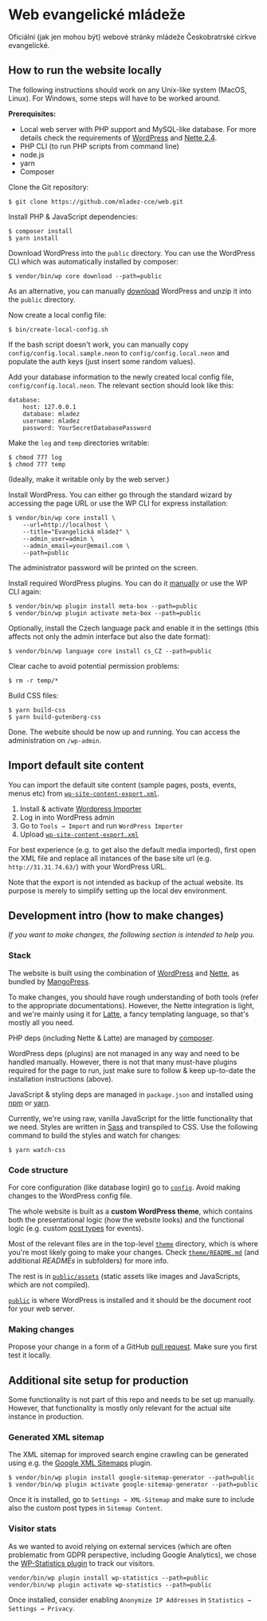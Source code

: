 # Web evangelické mládeže

Oficiální (jak jen mohou být) webové stránky mládeže Českobratrské církve
evangelické.

## How to run the website locally

The following instructions should work on any Unix-like system (MacOS, Linux).
For Windows, some steps will have to be worked around.

**Prerequisites:**

*   Local web server with PHP support and MySQL-like database. For more details
    check the requirements of
    [WordPress](https://wordpress.org/support/article/requirements/) and [Nette
    2.4](https://doc.nette.org/en/2.4/requirements).
*   PHP CLI (to run PHP scripts from command line)
*   node.js
*   yarn
*   Composer

Clone the Git repository:

```
$ git clone https://github.com/mladez-cce/web.git
```

Install PHP & JavaScript dependencies:

```
$ composer install
$ yarn install
```

Download WordPress into the `public` directory. You can use the WordPress CLI
which was automatically installed by composer:

```
$ vendor/bin/wp core download --path=public
```

As an alternative, you can manually [download](https://wordpress.org/download/)
WordPress and unzip it into the `public` directory.

Now create a local config file:

```
$ bin/create-local-config.sh
```

If the bash script doesn't work, you can manually copy
`config/config.local.sample.neon` to `config/config.local.neon` and populate the
auth keys (just insert some random values).

Add your database information to the newly created local config file,
`config/config.local.neon`. The relevant section should look like this:

```
database:
	host: 127.0.0.1
	database: mladez
	username: mladez
	password: YourSecretDatabasePassword
```

Make the `log` and `temp` directories writable:

```
$ chmod 777 log
$ chmod 777 temp
```

(Ideally, make it writable only by the web server.)

Install WordPress. You can either go through the standard wizard by accessing
the page URL or use the WP CLI for express installation:

```
$ vendor/bin/wp core install \
    --url=http://localhost \
    --title="Evangelická mládež" \
    --admin_user=admin \
    --admin_email=your@email.com \
    --path=public
```

The administrator password will be printed on the screen.

Install required WordPress plugins. You can do it
[manually](https://wordpress.org/support/article/managing-plugins/#manual-plugin-installation)
or use the WP CLI again:

```
$ vendor/bin/wp plugin install meta-box --path=public
$ vendor/bin/wp plugin activate meta-box --path=public
```

Optionally, install the Czech language pack and enable it in the settings (this
affects not only the admin interface but also the date format):

```
$ vendor/bin/wp language core install cs_CZ --path=public
```

Clear cache to avoid potential permission problems:

```
$ rm -r temp/*
```

Build CSS files:

```
$ yarn build-css
$ yarn build-gutenberg-css
```

Done. The website should be now up and running. You can access the
administration on `/wp-admin`.

## Import default site content

You can import the default site content (sample pages, posts, events, menus etc)
from [`wp-site-content-export.xml`](wp-site-content-export.xml).

1.  Install & activate [Wordpress Importer](https://cs.wordpress.org/plugins/wordpress-importer/)
2.  Log in into WordPress admin
3.  Go to `Tools → Import` and run `WordPress Importer`
4.  Upload [`wp-site-content-export.xml`](wp-site-content-export.xml)

For best experience (e.g. to get also the default media imported), first open
the XML file and replace all instances of the base site url (e.g.
`http://31.31.74.63/`) with your WordPress URL.

Note that the export is not intended as backup of the actual website. Its
purpose is merely to simplify setting up the local dev environment.

## Development intro (how to make changes)

_If you want to make changes, the following section is intended to help you._

### Stack

The website is built using the combination of
[WordPress](https://wordpress.org/) and [Nette](https://nette.org/), as bundled
by [MangoPress](https://github.com/manGoweb/MangoPress/).

To make changes, you should have rough understanding of both tools (refer to the
appropriate documentations). However, the Nette integration is light, and we're
mainly using it for [Latte](https://latte.nette.org/), a fancy templating
language, so that's mostly all you need.

PHP deps (including Nette & Latte) are managed by
[composer](https://getcomposer.org/).

WordPress deps (plugins) are not managed in any way and need to be handled
manually. However, there is not that many must-have plugins required for the
page to run, just make sure to follow & keep up-to-date the installation
instructions (above).

JavaScript & styling deps are managed in `package.json` and installed using
[npm](https://www.npmjs.com/) or [yarn](https://yarnpkg.com/).

Currently, we're using raw, vanilla JavaScript for the little functionality that
we need. Styles are written in [Sass](https://sass-lang.com/) and transpiled to
CSS. Use the following command to build the styles and watch for changes:

```
$ yarn watch-css
```

### Code structure

For core configuration (like database login) go to [`config`](config). Avoid
making changes to the WordPress config file.

The whole website is built as a **custom WordPress theme**, which contains both
the presentational logic (how the website looks) and the functional logic (e.g.
custom [post
types](https://wordpress.org/support/article/post-types/#custom-post-types) for
events).

Most of the relevant files are in the top-level [`theme`](theme) directory,
which is where you're most likely going to make your changes. Check
[`theme/README.md`](theme/README.md) (and additional _READMEs_ in subfolders)
for more info.

The rest is in [`public/assets`](public/assets) (static assets like images and
JavaScripts, which are not compiled).

[`public`](public) is where WordPress is installed and it should be the document
root for your web server.

### Making changes

Propose your change in a form of a GitHub [pull
request](https://help.github.com/en/github/collaborating-with-issues-and-pull-requests/creating-a-pull-request).
Make sure you first test it locally.

## Additional site setup for production

Some functionality is not part of this repo and needs to be set up manually.
However, that functionality is mostly only relevant for the actual site instance
in production.

### Generated XML sitemap

The XML sitemap for improved search engine crawling can be generated using e.g.
the [Google XML
Sitemaps](https://wordpress.org/plugins/google-sitemap-generator/) plugin.

```
$ vendor/bin/wp plugin install google-sitemap-generator --path=public
$ vendor/bin/wp plugin activate google-sitemap-generator --path=public
```

Once it is installed, go to `Settings → XML-Sitemap` and make sure to include
also the custom post types in `Sitemap Content`.

### Visitor stats

As we wanted to avoid relying on external services (which are often problematic
from GDPR perspective, including Google Analytics), we chose the
[WP-Statistics plugin](https://wp-statistics.com/) to track our visitors.

```
vendor/bin/wp plugin install wp-statistics --path=public
vendor/bin/wp plugin activate wp-statistics --path=public
```

Once installed, consider enabling `Anonymize IP Addresses` in `Statistics →
Settings → Privacy`.
